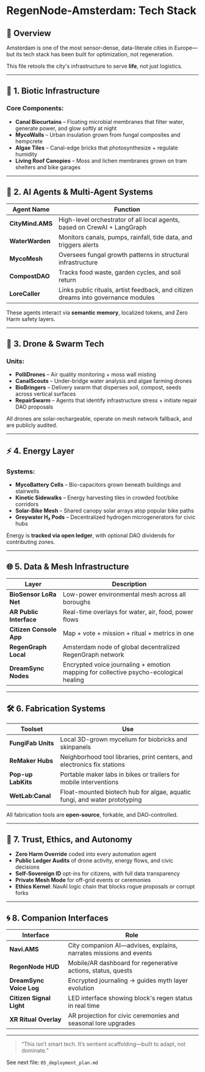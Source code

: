 # RegenNode-Amsterdam: Tech Stack

## 🧠 Overview

Amsterdam is one of the most sensor-dense, data-literate cities in Europe—  
but its tech stack has been built for optimization, not regeneration.  

This file retools the city's infrastructure to serve **life**, not just logistics.

---

## 🧬 1. Biotic Infrastructure

### Core Components:
- **Canal Biocurtains** – Floating microbial membranes that filter water, generate power, and glow softly at night
- **MycoWalls** – Urban insulation grown from fungal composites and hempcrete
- **Algae Tiles** – Canal-edge bricks that photosynthesize + regulate humidity
- **Living Roof Canopies** – Moss and lichen membranes grown on tram shelters and bike garages

---

## 🤖 2. AI Agents & Multi-Agent Systems

| Agent Name      | Function |
|-----------------|----------|
| **CityMind.AMS** | High-level orchestrator of all local agents, based on CrewAI + LangGraph |
| **WaterWarden** | Monitors canals, pumps, rainfall, tide data, and triggers alerts |
| **MycoMesh**    | Oversees fungal growth patterns in structural infrastructure |
| **CompostDAO**  | Tracks food waste, garden cycles, and soil return |
| **LoreCaller**  | Links public rituals, artist feedback, and citizen dreams into governance modules |

These agents interact via **semantic memory**, localized tokens, and Zero Harm safety layers.

---

## 🚁 3. Drone & Swarm Tech

### Units:
- **PolliDrones** – Air quality monitoring + moss wall misting
- **CanalScouts** – Under-bridge water analysis and algae farming drones
- **BioBringers** – Delivery swarm that disperses soil, compost, seeds across vertical surfaces
- **RepairSwarm** – Agents that identify infrastructure stress + initiate repair DAO proposals

All drones are solar-rechargeable, operate on mesh network fallback, and are publicly audited.

---

## ⚡ 4. Energy Layer

### Systems:
- **MycoBattery Cells** – Bio-capacitors grown beneath buildings and stairwells
- **Kinetic Sidewalks** – Energy harvesting tiles in crowded foot/bike corridors
- **Solar-Bike Mesh** – Shared canopy solar arrays atop popular bike paths
- **Greywater H₂ Pods** – Decentralized hydrogen microgenerators for civic hubs

Energy is **tracked via open ledger**, with optional DAO dividends for contributing zones.

---

## 🌐 5. Data & Mesh Infrastructure

| Layer | Description |
|-------|-------------|
| **BioSensor LoRa Net** | Low-power environmental mesh across all boroughs |
| **AR Public Interface** | Real-time overlays for water, air, food, power flows |
| **Citizen Console App** | Map + vote + mission + ritual + metrics in one |
| **RegenGraph Local** | Amsterdam node of global decentralized RegenGraph network |
| **DreamSync Nodes** | Encrypted voice journaling + emotion mapping for collective psycho-ecological healing |

---

## 🛠 6. Fabrication Systems

| Toolset | Use |
|---------|-----|
| **FungiFab Units** | Local 3D-grown mycelium for biobricks and skinpanels |
| **ReMaker Hubs** | Neighborhood tool libraries, print centers, and electronics fix stations |
| **Pop-up LabKits** | Portable maker labs in bikes or trailers for mobile interventions |
| **WetLab:Canal** | Float-mounted biotech hub for algae, aquatic fungi, and water prototyping

All fabrication tools are **open-source**, forkable, and DAO-controlled.

---

## 🔐 7. Trust, Ethics, and Autonomy

- **Zero Harm Override** coded into every automation agent
- **Public Ledger Audits** of drone activity, energy flows, and civic decisions
- **Self-Sovereign ID** opt-ins for citizens, with full data transparency
- **Private Mesh Mode** for off-grid events or ceremonies
- **Ethics Kernel**: NavAI logic chain that blocks rogue proposals or corrupt forks

---

## 🌀 8. Companion Interfaces

| Interface | Role |
|-----------|------|
| **Navi.AMS** | City companion AI—advises, explains, narrates missions and events |
| **RegenNode HUD** | Mobile/AR dashboard for regenerative actions, status, quests |
| **DreamSync Voice Log** | Encrypted journaling → guides myth layer evolution |
| **Citizen Signal Light** | LED interface showing block's regen status in real time |
| **XR Ritual Overlay** | AR projection for civic ceremonies and seasonal lore upgrades

---

> “This isn’t smart tech. It’s sentient scaffolding—built to adapt, not dominate.”

See next file: `05_deployment_plan.md`
